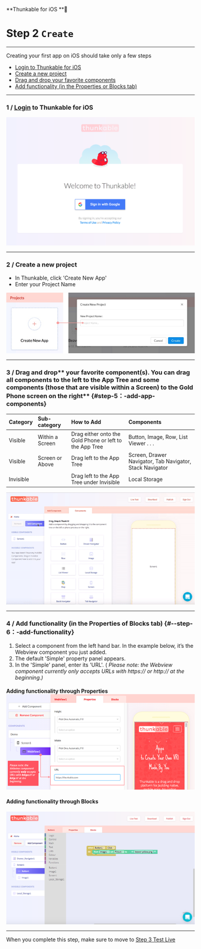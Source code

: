 **Thunkable for iOS **

# Step 2 `Create`

---

Creating your first app on iOS should take only a few steps

* [Login to Thunkable for iOS](#1--login-to-thunkable-for-ios)
* [Create a new project](#2--create-a-new-project)
* [Drag and drop your favorite components](#step-5：-add-app-components)
* [Add functionality \(in the Properties or Blocks tab\)](#--step-6：-add-functionality)

---

### 1 / [Login](https://ios.thunkable.com) to Thunkable for iOS

[![](/assets/login-ios.png)](https://ios.thunkable.com)

---

### 2 / Create a new project

* In Thunkable, click 'Create New App'
* Enter your Project Name

![](/assets/new-project-ios.png)

---

### 3 / Drag and drop** your favorite component\(s\). You can drag all components to the left to the App Tree and some components \(those that are visible within a Screen\) to the Gold Phone screen on the right** {#step-5：-add-app-components}

| Category | Sub-category | How to Add | Components |
| :--- | :--- | :--- | :--- |
| Visible | Within a Screen | Drag either onto the Gold Phone or left to the App Tree | Button, Image, Row, List Viewer . . . |
| Visible | Screen or Above | Drag left to the App Tree | Screen, Drawer Navigator, Tab Navigator, Stack Navigator |
| Invisible |  | Drag left to the App Tree under Invisible | Local Storage |

![](/assets/ios-drag-drop.gif)

---

### 4 / **Add functionality \(in the Properties of Blocks tab\)** {#--step-6：-add-functionality}

1. Select a component from the left hand bar. In the example below, it’s the Webview component you just added.
2. The default 'Simple' property panel appears.
3. In the 'Simple' panel, enter its 'URL'. \(
   _Please note: the Webview component currently only accepts URLs with https:// or http:// at the beginning.\)_

#### Adding functionality through Properties![](/assets/add-functionality-ios.png)

#### Adding functionality through Blocks

![](/assets/ios-create-fig-1.png)

---

When you complete this step, make sure to move to [Step 3 Test Live](/ios/live-test.md)

